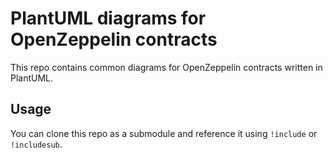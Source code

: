 # PlantUML diagrams for OpenZeppelin contracts

This repo contains common diagrams for OpenZeppelin contracts written in PlantUML.

## Usage

You can clone this repo as a submodule and reference it using `!include` or `!includesub`.
